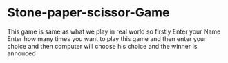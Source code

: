 # Stone-paper-scissor-Game
This game is same as what we play in real world
so firstly Enter your Name 
Enter how many times you want to play this game
and then enter your choice
and then computer will choose his choice
and the winner is annouced
